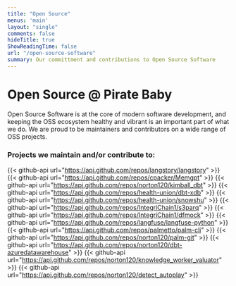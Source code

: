 ```yaml
---
title: "Open Source"
menus: 'main'
layout: "single"
comments: false
hideTitle: true
ShowReadingTime: false
url: "/open-source-software"
summary: Our committment and contributions to Open Source Software
---
```


# Open Source @ Pirate Baby

Open Source Software is at the core of modern software development, and keeping the OSS ecosystem healthy and vibrant is an important part of what we do. We are proud to be maintainers and contributors on a wide range of OSS projects.

### Projects we maintain and/or contribute to:

{{< github-api url="https://api.github.com/repos/langstory/langstory" >}}
{{< github-api url="https://api.github.com/repos/cpacker/Memgpt" >}}
{{< github-api url="https://api.github.com/repos/norton120/kimball_dbt" >}}
{{< github-api url="https://api.github.com/repos/health-union/dbt-xdb" >}}
{{< github-api url="https://api.github.com/repos/health-union/snowshu" >}}
{{< github-api url="https://api.github.com/repos/IntegriChain1/s3parq" >}}
{{< github-api url="https://api.github.com/repos/IntegriChain1/dfmock" >}}
{{< github-api url="https://api.github.com/repos/langfuse/langfuse-python" >}}
{{< github-api url="https://api.github.com/repos/palmetto/palm-cli" >}}
{{< github-api url="https://api.github.com/repos/norton120/palm-git" >}}
{{< github-api url="https://api.github.com/repos/norton120/dbt-azuredatawarehouse" >}}
{{< github-api url="https://api.github.com/repos/norton120/knowledge_worker_valuator" >}}
{{< github-api url="https://api.github.com/repos/norton120/detect_autoplay" >}}

<style>
.github-api img {
  max-height: 5rem;
  float: left;
  margin: .75rem;
}

.github-api li {
  background-color: #444;
  box-shadow: 0px 1.3px 5.3px rgba(0, 0, 0, 0.028), 0px 4.5px 17.9px rgba(0, 0, 0, 0.042), 0px 20px 80px rgba(0, 0, 0, 0.07);
  border-radius: 8px 8px 8px 8px;
  padding: 1em;
  list-style: none;
}
.github-description {
    min-height: 5rem;
    margin-bottom: .5rem;
}
.ico {
    vertical-align:middle;
}
</style>